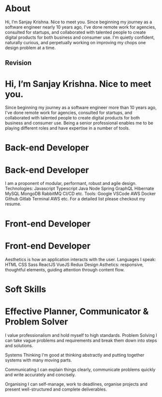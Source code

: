 # About

Hi, I’m Sanjay Krishna. Nice to meet you. Since beginning my journey as a software engineer nearly 10 years ago, I've done remote work for agencies, consulted for startups, and collaborated with talented people to create digital products for both business and consumer use. I'm quietly confident, naturally curious, and perpetually working on improving my chops one design problem at a time.

## Revision

<h1>Hi, I’m Sanjay Krishna. Nice to meet you.</h1>
Since beginning my journey as a software engineer more than 10 years ago, I've done remote work for agencies, consulted for startups, and collaborated with talented people to create digital products for both business and consumer use. Being a senior professional enables me to be playing different roles and have expertise in a number of tools.

# Back-end Developer

<h1>Back-end Developer</h1>
I am a proponent of modular, performant, robust and agile design.  
Technologies: Javascript Typescript Java Node Spring GraphQL Hibernate MySQL MongoDB RabbitMQ CI/CD etc.
Tools: Google VSCode AWS Docker Github Gitlab Terminal AWS etc.
For a detailed list please checkout my resume.

# Front-end Developer

<h1>Front-end Developer</h1>
Aesthetics is how an application interacts with the user. 
Languages I speak: HTML CSS Sass ReactJS VueJS Redux
Design Asthetics: responsive, thoughtful elements, guiding attention through content flow.

# Soft Skills

<h1>Effective Planner, Communicator & Problem Solver</h1>
I value professionalism and hold myself to high standards.  
Problem Solving
I can take vague problems and requirements and break them down into steps and solutions.

Systems Thinking
I'm good at thinking abstractly and putting together systems with many moving parts.

Communicating
I can explain things clearly, communicate problems quickly and write accurately and concisely.

Organising
I can self-manage, work to deadlines, organise projects and present well-structured and complete deliverables.
